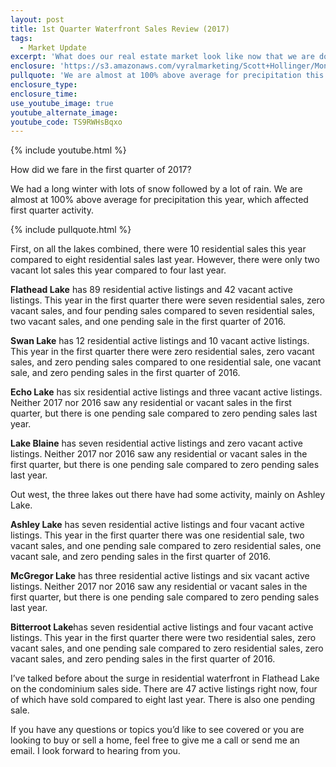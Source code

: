 ```yaml
---
layout: post
title: 1st Quarter Waterfront Sales Review (2017)
tags:
  - Market Update
excerpt: 'What does our real estate market look like now that we are done with the first quarter? I’ll go over some numbers from this year and compare to 2016 to give you an idea of what’s changed and what has stayed the same. We’ve had quite a bit of precipitation this year which played a huge part on the first quarter numbers. Luckily, I am quite confident we are in a position for a great second quarter. To get all the details and see what’s going on with real estate in your area, watch this short video.'
enclosure: 'https://s3.amazonaws.com/vyralmarketing/Scott+Hollinger/Montana+Real+Estate++The+Hollinger+Team+First+quarter+market+update+2017.mp4'
pullquote: 'We are almost at 100% above average for precipitation this year, which affected first quarter activity.'
enclosure_type:
enclosure_time:
use_youtube_image: true
youtube_alternate_image:
youtube_code: TS9RWHsBqxo
---
```



{% include youtube.html %}

How did we fare in the first quarter of 2017?

We had a long winter with lots of snow followed by a lot of rain. We are almost at 100% above average for precipitation this year, which affected first quarter activity.

{% include pullquote.html %}

First, on all the lakes combined, there were 10 residential sales this year compared to eight residential sales last year. However, there were only two vacant lot sales this year compared to four last year.

**Flathead Lake** has 89 residential active listings and 42 vacant active listings. This year in the first quarter there were seven residential sales, zero vacant sales, and four pending sales compared to seven residential sales, two vacant sales, and one pending sale in the first quarter of 2016.

**Swan Lake** has 12 residential active listings and 10 vacant active listings. This year in the first quarter there were zero residential sales, zero vacant sales, and zero pending sales compared to one residential sale, one vacant sale, and zero pending sales in the first quarter of 2016.

**Echo Lake** has six residential active listings and three vacant active listings. Neither 2017 nor 2016 saw any residential or vacant sales in the first quarter, but there is one pending sale compared to zero pending sales last year.

**Lake Blaine** has seven residential active listings and zero vacant active listings. Neither 2017 nor 2016 saw any residential or vacant sales in the first quarter, but there is one pending sale compared to zero pending sales last year.

Out west, the three lakes out there have had some activity, mainly on Ashley Lake.

**Ashley Lake** has seven residential active listings and four vacant active listings. This year in the first quarter there was one residential sale, two vacant sales, and one pending sale compared to zero residential sales, one vacant sale, and zero pending sales in the first quarter of 2016.

**McGregor Lake** has three residential active listings and six vacant active listings. Neither 2017 nor 2016 saw any residential or vacant sales in the first quarter, but there is one pending sale compared to zero pending sales last year.

**Bitterroot Lake**has seven residential active listings and four vacant active listings. This year in the first quarter there were two residential sales, zero vacant sales, and one pending sale compared to zero residential sales, zero vacant sales, and zero pending sales in the first quarter of 2016.

I’ve talked before about the surge in residential waterfront in Flathead Lake on the condominium sales side. There are 47 active listings right now, four of which have sold compared to eight last year. There is also one pending sale.

If you have any questions or topics you’d like to see covered or you are looking to buy or sell a home, feel free to give me a call or send me an email. I look forward to hearing from you.